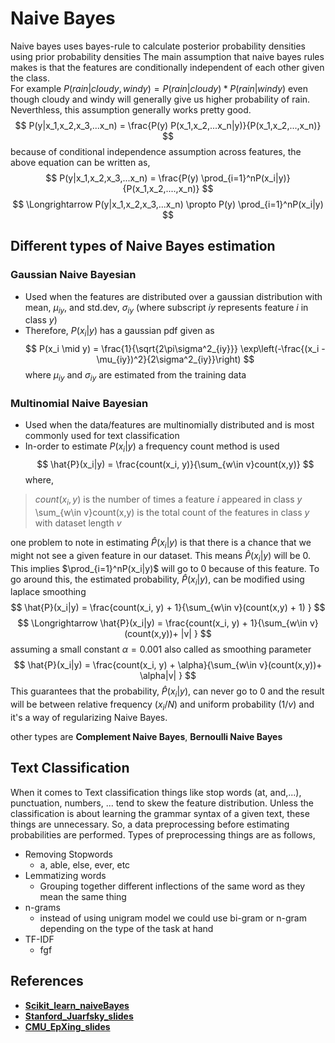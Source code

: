 # Naive Bayes
Naive bayes uses bayes-rule to calculate posterior probability densities using prior probability densities
The main assumption that naive bayes rules makes is that the features are conditionally independent of each other given the class.   
For example $P(rain|cloudy,windy) = P(rain|cloudy)*P(rain|windy)$ even though cloudy and windy will generally give us
higher probability of rain. Neverthless, this assumption generally works pretty good.
$$ P(y|x_1,x_2,x_3,...x_n) = \frac{P(y) P(x_1,x_2,...x_n|y)}{P(x_1,x_2,...,x_n)} $$
because of conditional independence assumption across features, the above equation can be written as,
$$ P(y|x_1,x_2,x_3,...x_n) = \frac{P(y) \prod_{i=1}^nP(x_i|y)}{P(x_1,x_2,....,x_n)} $$
$$ \Longrightarrow P(y|x_1,x_2,x_3,...x_n) \propto P(y) \prod_{i=1}^nP(x_i|y) $$

## Different types of Naive Bayes estimation
### Gaussian Naive Bayesian
  - Used when the features are distributed over a gaussian distribution with mean, $\mu_{iy}$, and std.dev, $\sigma_{iy}$ (where subscript $iy$ represents feature $i$ in class $y$)
  - Therefore, $P(x_i|y)$ has a gaussian pdf given as 
  $$ P(x_i \mid y) = \frac{1}{\sqrt{2\pi\sigma^2_{iy}}} \exp\left(-\frac{(x_i - \mu_{iy})^2}{2\sigma^2_{iy}}\right) $$
where $\mu_{iy}$ and $\sigma_{iy}$ are estimated from the training data

### Multinomial Naive Bayesian
  - Used when the  data/features are multinomially distributed and is most commonly used for text classification
  - In-order to estimate $P(x_i|y)$ a frequency count method is used
  $$ \hat{P}(x_i|y) = \frac{count(x_i, y)}{\sum_{w\in v}count(x,y)} $$
  where, 
  > $count(x_i, y)$ is the number of times a feature $i$ appeared in class $y$  
  > \sum_{w\in v}count(x,y) is the total count of the features in class $y$ with dataset length $v$  
    
one problem to note in estimating $\hat{P}(x_i|y)$ is that there is a chance that we might not see a given feature in our dataset. This means $\hat{P}(x_i|y)$ will be $0$. This implies $\prod_{i=1}^nP(x_i|y)$ will go to 0 because of this feature. To go around this, the estimated probability, $\hat{P}(x_i|y)$, can be modified using laplace smoothing
$$ \hat{P}(x_i|y) = \frac{count(x_i, y) + 1}{\sum_{w\in v}(count(x,y) + 1) } $$
$$ \Longrightarrow \hat{P}(x_i|y) = \frac{count(x_i, y) + 1}{\sum_{w\in v}(count(x,y))+ |v| } $$
assuming a small constant $\alpha = 0.001$ also called as smoothing parameter
$$ \hat{P}(x_i|y) = \frac{count(x_i, y) + \alpha}{\sum_{w\in v}(count(x,y))+ \alpha|v| } $$
This guarantees that the probability, $\hat{P}(x_i|y)$,  can never go to 0  and the result will be between relative frequency ($x_i/N$) and uniform probability ($1/v$) and it's a way of regularizing Naive Bayes.

other types are **Complement Naive Bayes**, **Bernoulli Naive Bayes**

## Text Classification
When it comes to Text classification things like stop words (at, and,...), punctuation, numbers, ... tend to skew the feature distribution. Unless the classification is about learning the grammar syntax of a given text, these things are unnecessary. So, a data preprocessing before estimating probabilities are performed. Types of preprocessing things are as follows, 
* Removing Stopwords
  - a, able, else, ever, etc
* Lemmatizing words
  - Grouping together different inflections of the same word as they mean the same thing
* n-grams 
  - instead of using unigram model we could use bi-gram or n-gram depending on the type of the task at hand 
* TF-IDF
  - fgf

## References
  - **[Scikit_learn_naiveBayes](https://scikit-learn.org/stable/modules/naive_bayes.html)**
  - **[Stanford_Juarfsky_slides](https://web.stanford.edu/~jurafsky/slp3/slides/7_NB.pdf)**
  - **[CMU_EpXing_slides](https://www.cs.cmu.edu/~epxing/Class/10701-10s/Lecture/lecture5.pdf)**